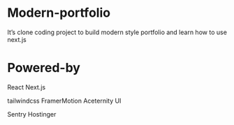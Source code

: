 # Modern-portfolio
It’s clone coding project to build modern style portfolio and learn how to use next.js

# Powered-by
React
Next.js

tailwindcss
FramerMotion
Aceternity UI

Sentry
Hostinger